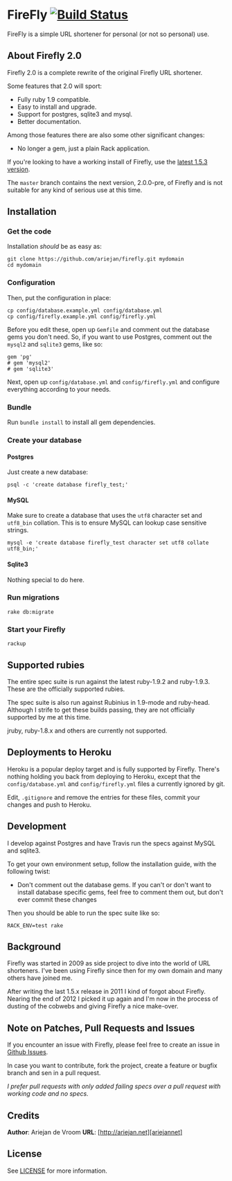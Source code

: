 # FireFly [![Build Status](https://secure.travis-ci.org/ariejan/firefly.png?branch=master)](http://travis-ci.org/ariejan/firefly)

FireFly is a simple URL shortener for personal (or not so personal) use.

## About Firefly 2.0

Firefly 2.0 is a complete rewrite of the original Firefly URL shortener.

Some features that 2.0 will sport:

 * Fully ruby 1.9 compatible.
 * Easy to install and upgrade.
 * Support for postgres, sqlite3 and mysql.
 * Better documentation.

Among those features there are also some other significant changes:

 * No longer a gem, just a plain Rack application.

If you're looking to have a working install of Firefly, use the
[latest 1.5.3 version][1-5-stable].

The `master` branch contains the next version, 2.0.0-pre, of Firefly and is
not suitable for any kind of serious use at this time.

## Installation

### Get the code

Installation _should_ be as easy as:

    git clone https://github.com/ariejan/firefly.git mydomain
    cd mydomain

### Configuration

Then, put the configuration in place:

    cp config/database.example.yml config/database.yml
    cp config/firefly.example.yml config/firefly.yml

Before you edit these, open up `Gemfile` and comment out the database
gems you don't need. So, if you want to use Postgres, comment out
the `mysql2` and `sqlite3` gems, like so:

    gem 'pg'
    # gem 'mysql2'
    # gem 'sqlite3'

Next, open up `config/database.yml` and `config/firefly.yml` and configure
everything according to your needs.

### Bundle

Run `bundle install` to install all gem dependencies.

### Create your database

#### Postgres

Just create a new database:

    psql -c 'create database firefly_test;'

#### MySQL

Make sure to create a database that uses the `utf8` character set and
`utf8_bin` collation. This is to ensure MySQL can lookup case sensitive strings.

    mysql -e 'create database firefly_test character set utf8 collate utf8_bin;'

#### Sqlite3

Nothing special to do here.

### Run migrations

    rake db:migrate

### Start your Firefly

    rackup

## Supported rubies

The entire spec suite is run against the latest ruby-1.9.2 and ruby-1.9.3. These
are the officially supported rubies.

The spec suite is also run against Rubinius in 1.9-mode and ruby-head. Although
I strife to get these builds passing, they are not officially supported by me at
this time.

jruby, ruby-1.8.x and others are currently not supported.

## Deployments to Heroku

Heroku is a popular deploy target and is fully supported by Firefly. There's
nothing holding you back from deploying to Heroku, except that the 
`config/database.yml` and `config/firefly.yml` files a currently ignored by git.

Edit, `.gitignore` and remove the entries for these files, commit your changes
and push to Heroku.

## Development

I develop against Postgres and have Travis run the specs against MySQL and
sqlite3. 

To get your own environment setup, follow the installation guide, with the 
following twist:

 * Don't comment out the database gems. If you can't or don't want to install
database specific gems, feel free to comment them out, but don't ever commit
these changes

Then you should be able to run the spec suite like so:

    RACK_ENV=test rake

## Background

Firefly was started in 2009 as side project to dive into the world of URL
shorteners. I've been using Firefly since then for my own domain and many 
others have joined me.

After writing the last 1.5.x release in 2011 I kind of forgot about Firefly.
Nearing the end of 2012 I picked it up again and I'm now in the process of
dusting of the cobwebs and giving Firefly a nice make-over.

## Note on Patches, Pull Requests and Issues

If you encounter an issue with Firefly, please feel free to create an issue
in [Github Issues][issues].

In case you want to contribute, fork the project, create a feature or
bugfix branch and sen in a pull request.

*I prefer pull requests with only added failing specs over a pull request
with working code and no specs.*

## Credits

**Author**: Ariejan de Vroom
**URL**: [http://ariejan.net][ariejannet]

## License

See [LICENSE][license] for more information.

[issues]: https://github.com/ariejan/firefly/issues
[1-5-stable]: https://github.com/ariejan/firefly/tree/1-5-stable
[ariejannet]: http://ariejan.net
[license]: https://github.com/ariejan/firefly/blob/master/LICENSE
